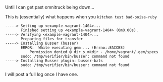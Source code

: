 Until I can get past omnitruck being down…

This is (essentially) what happens when you `kitchen test bad-poise-ruby`

```
-----> Setting up <example-vagrant-1404>...
       Finished setting up <example-vagrant-1404> (0m0.00s).
-----> Verifying <example-vagrant-1404>...
       Preparing files for transfer
-----> Installing Busser (busser)
       ERROR:  While executing gem ... (Errno::EACCES)
           Permission denied @ dir_s_mkdir - /home/vagrant/.gem/specs
       sudo: /tmp/verifier/bin/busser: command not found
-----> Installing Busser plugin: busser-bats
       sudo: /tmp/verifier/bin/busser: command not found
```

I will post a full log once I have one.
